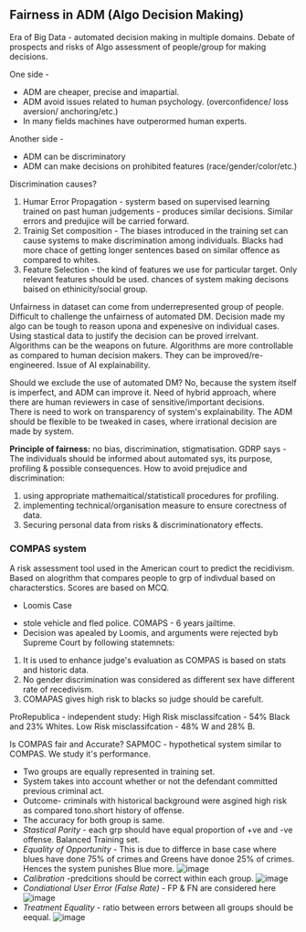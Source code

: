 ## Fairness in ADM (Algo Decision Making)
Era of Big Data - automated decision making in multiple domains.
Debate of prospects and risks of Algo assessment of people/group for making decisions.

One side - 
* ADM are cheaper, precise and imapartial.
* ADM avoid issues related to human psychology. (overconfidence/ loss aversion/ anchoring/etc.)
* In many fields machines have outperormed human experts. 

Another side -
* ADM can be discriminatory
* ADM can make decisions on prohibited features (race/gender/color/etc.)

Discrimination causes?
1. Humar Error Propagation - systerm based on supervised learning trained on past human judgements - produces similar decisions. Similar errors and predujice will be carried forward.
2. Trainig Set composition - The biases introduced in the training set can cause systems to make discrimination among individuals. Blacks had more chace of getting longer sentences based on similar offence as compared to whites.
3. Feature Selection - the kind of features we use for particular target. Only relevant features should be used. chances of system making decisons baised on ethinicity/social group.

Unfairness in dataset can come from underrepresented group of people. 
Difficult to challenge the unfairness of automated DM. Decision made my algo can be tough to reason upona and expenesive on individual cases. Using stastical data to justify the decision can be proved irrelvant.
Algorithms can be the weapons on future. 
Algorithms are more controllable as compared to human decision makers. 
They can be improved/re-engineered.
Issue of AI explainability. 

Should we exclude the use of automated DM?
No, because the system itself is imperfect, and ADM can improve it.
Need of hybrid approach, where there are human reviewers in case of sensitive/important decisions.  
There is need to work on transparency of system's explainability. 
The ADM should be flexible to be tweaked in cases, where irrational decision are made by system. 

**Principle of fairness:** no bias, discrimination, stigmatisation. 
GDRP says - The individuals should be informed about automated sys, its purpose, profiling & possible consequences.
How to avoid prejudice and discrimination:
1. using appropriate mathemaitical/statisticall procedures for profiling.
2. implementing technical/organisation measure to ensure corectness of data.
3. Securing personal data from risks & discriminationatory effects.

### COMPAS system
A risk assessment tool used in the American court to predict the recidivism.
Based on alogrithm that compares people to grp of indivdual based on characterstics. 
Scores are based on MCQ. 
* Loomis Case 
- stole vehicle and fled police. COMAPS - 6 years jailtime. 
- Decision was apealed by Loomis, and arguments were rejected byb Supreme Court by following statemnets:
1. It is used to enhance judge's evaluation as COMPAS is based on stats and historic data. 
2. No gender discrimination was considered as different sex have different rate of recedivism.
3. COMAPAS gives high risk to blacks so judge should be carefult.

ProRepublica - independent study:
High Risk misclassifcation - 54% Black and 23% Whites.
Low Risk misclassifcation - 48% W and 28% B.

Is COMPAS fair and Accurate?
SAPMOC - hypothetical system similar to COMPAS. We study it's performance.
* Two groups are equally represented in training set.
* System takes into account whether or not the defendant committed previous criminal act. 
* Outcome- criminals with historical background were asgined high risk as compared tono.short history of offense.
* The accuracy for both group is same.
* *Stastical Parity* - each grp should have equal proportion of +ve and -ve offense. Balanced Training set.
* *Equality of Opportunity* - This is due to differce in base case where blues have done 75% of crimes and Greens have donoe 25% of crimes. Hences the system punishes Blue more.
![image](https://user-images.githubusercontent.com/18325219/172943330-8eaf9cf0-1f9e-45af-9278-97aef22be580.png) 
* *Calibration* -predcitions should be correct within each group. ![image](https://user-images.githubusercontent.com/18325219/172943869-f2a00e87-7bb3-4b55-92bb-77c1bddb5e37.png)
* *Condiational User Error (False Rate)* - FP & FN are considered here ![image](https://user-images.githubusercontent.com/18325219/172944101-cebe0124-e217-4fa6-878b-cc3829d7e7cb.png)
* *Treatment Equality* - ratio between errors between all groups should be eequal. ![image](https://user-images.githubusercontent.com/18325219/172944290-176ec929-b04b-45b7-8a43-4526367d3a71.png)




